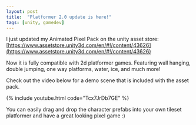 ```yaml
---
layout: post
title:  "Platformer 2.0 update is here!"
tags: [unity, gamedev]
---
```


I just updated my Animated Pixel Pack on the unity asset store:
[https://www.assetstore.unity3d.com/en/#!/content/43626](https://www.assetstore.unity3d.com/en/#!/content/43626)

Now it is fully compatible with 2d platformer games. Featuring wall hanging, double jumping, one way platforms, water, ice, and much more!

Check out the video below for a demo scene that is included with the asset pack.

{% include youtube.html code="Tcx7JrDb7GE" %}

You can easily drag and drop the character prefabs into your own tileset platformer and have a great looking pixel game :)

